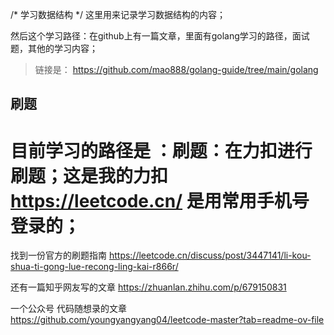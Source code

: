/*   学习数据结构  */
 这里用来记录学习数据结构的内容；

然后这个学习路径：在github上有一篇文章，里面有golang学习的路径，面试题，其他的学习内容；
> 链接是： https://github.com/mao888/golang-guide/tree/main/golang

 ## 刷题

  # 目前学习的路径是 ：刷题：在力扣进行刷题；这是我的力扣  https://leetcode.cn/   是用常用手机号登录的；

   找到一份官方的刷题指南  https://leetcode.cn/discuss/post/3447141/li-kou-shua-ti-gong-lue-recong-ling-kai-r866r/ 

   还有一篇知乎网友写的文章  https://zhuanlan.zhihu.com/p/679150831 

   一个公众号 代码随想录的文章  https://github.com/youngyangyang04/leetcode-master?tab=readme-ov-file   

   